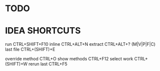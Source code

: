 TODO
====
    
    
    
IDEA SHORTCUTS
==============
run CTRL+SHIFT+F10
inline CTRL+ALT+N
extract CTRL+ALT+? (M|V|P|F|C)
last file CTRL+(SHIFT)+E

override method CTRL+O
show methods CTRL+F12
select work CTRL+(SHIFT)+W
rerun last CTRL+F5


